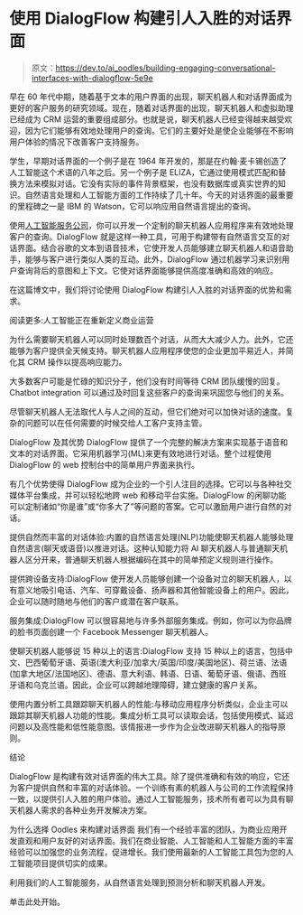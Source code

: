 # 使用 DialogFlow 构建引人入胜的对话界面

> 原文：<https://dev.to/ai_oodles/building-engaging-conversational-interfaces-with-dialogflow-5e9e>

早在 60 年代中期，随着基于文本的用户界面的出现，聊天机器人和对话界面成为更好的客户服务的研究领域。现在，随着对话界面的出现，聊天机器人和虚拟助理已经成为 CRM 运营的重要组成部分。也就是说，聊天机器人已经变得越来越受欢迎，因为它们能够有效地处理用户的查询。它们的主要好处是使企业能够在不影响用户体验的情况下改善客户支持服务。

学生，早期对话界面的一个例子是在 1964 年开发的，那是在约翰·麦卡锡创造了人工智能这个术语的八年之后。另一个例子是 ELIZA，它通过使用模式匹配和替换方法来模拟对话。它没有实际的事件背景框架，也没有数据库或真实世界的知识。自然语言处理和人工智能方面的工作持续了几十年。今天的对话界面的最重要的里程碑之一是 IBM 的 Watson，它可以响应用自然语言提出的查询。

使用[人工智能服务公司](https://artificialintelligence.oodles.io/)，你可以开发一个定制的聊天机器人应用程序来有效地处理客户的查询。DialogFlow 就是这样一种工具，可用于构建带有自然语言交互的对话界面。结合谷歌的文本到语音技术，它使开发人员能够建立聊天机器人和语音助手，能够与客户进行类似人类的互动。此外，DialogFlow 通过机器学习来识别用户查询背后的意图和上下文。它使对话界面能够提供高度准确和高效的响应。

在这篇博文中，我们将讨论使用 DialogFlow 构建引人入胜的对话界面的优势和需求。

阅读更多:人工智能正在重新定义商业运营

为什么需要聊天机器人可以同时处理数百个对话，从而大大减少人力。此外，它还能够为客户提供全天候支持。聊天机器人应用程序使您的企业更加平易近人，并简化其 CRM 操作以提高响应能力。

大多数客户可能是忙碌的知识分子，他们没有时间等待 CRM 团队缓慢的回复。Chatbot integration 可以通过及时回复这些客户的查询来巩固您与他们的关系。

尽管聊天机器人无法取代人与人之间的互动，但它们绝对可以加快对话的速度。复杂的问题可以在任何需要的时候交给人工客户支持主管。

DialogFlow 及其优势
DialogFlow 提供了一个完整的解决方案来实现基于语音和文本的对话界面。它采用机器学习(ML)来更有效地进行对话。整个过程使用 DialogFlow 的 web 控制台中的简单用户界面来执行。

有几个优势使得 DialogFlow 成为企业的一个引人注目的选择。它可以与各种社交媒体平台集成，并可以轻松地跨 web 和移动平台实施。DialogFlow 的闲聊功能可以定制诸如“你是谁”或“你多大了”等问题的答案。它可以激励用户进行自然的对话。

提供自然而丰富的对话体验:内置的自然语言处理(NLP)功能使聊天机器人能够处理自然语言(聊天或语音)以推进对话。这种认知能力将 AI 聊天机器人与普通聊天机器人区分开来，普通聊天机器人根据编码在其中的简单预定义规则进行操作。

提供跨设备支持:DialogFlow 使开发人员能够创建一个设备对立的聊天机器人，以有意义地吸引电话、汽车、可穿戴设备、扬声器和其他智能设备上的用户。因此，企业可以随时随地与他们的客户或潜在客户联系。

服务集成:DialogFlow 可以很容易地与许多外部服务集成。例如，你可以为你品牌的脸书页面创建一个 Facebook Messenger 聊天机器人。

使聊天机器人能够说 15 种以上的语言:DialogFlow 支持 15 种以上的语言，包括中文、巴西葡萄牙语、英语(澳大利亚/加拿大/英国/印度/美国地区)、荷兰语、法语(加拿大地区/法国地区)、德语、意大利语、韩语、日语、葡萄牙语、俄语、西班牙语和乌克兰语。因此，企业可以跨越地理障碍，建立健康的客户关系。

使用内置分析工具跟踪聊天机器人的性能:与移动应用程序分析类似，企业主可以跟踪其聊天机器人功能的性能。集成分析工具可以读取会话，包括使用模式、延迟问题以及高性能和低性能意图。该情报进一步作为企业改进聊天机器人的指导原则。

结论

DialogFlow 是构建有效对话界面的伟大工具。除了提供准确和有效的响应，它还为客户提供自然和丰富的对话体验。一个训练有素的机器人与公司的工作流程保持一致，以提供引人入胜的用户体验。通过人工智能服务，技术所有者可以为具有聊天机器人需求的各种业务开发解决方案。

为什么选择 Oodles 来构建对话界面
我们有一个经验丰富的团队，为商业应用开发直观和用户友好的对话界面。我们在商业智能、人工智能和人工智能方面的丰富经验可以加强您的业务流程，促进增长。我们使用最新的人工智能工具包为您的人工智能项目提供切实的成果。

利用我们的人工智能服务，从自然语言处理到预测分析和聊天机器人开发。

单击此处开始。